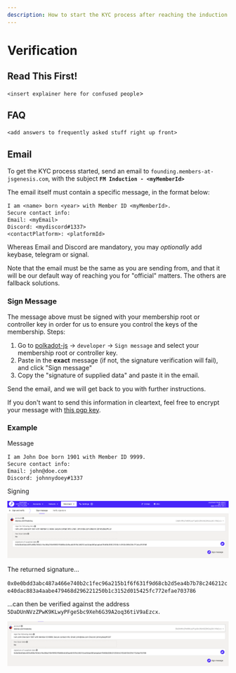 ```yaml
---
description: How to start the KYC process after reaching the induction threshold.
---
```


# Verification

## Read This First!

`<insert explainer here for confused people`>

## FAQ

`<add answers to frequently asked stuff right up front>`

## Email

To get the KYC process started, send an email to `founding.members-at-jsgenesis.com`, with the subject **`FM Induction - <myMemberId>`**

The email itself must contain a specific message, in the format below:

```
I am <name> born <year> with Member ID <myMemberId>.
Secure contact info:
Email: <myEmail>
Discord: <mydiscord#1337>
<contactPlatform>: <platformId>
```

Whereas Email and Discord are mandatory, you may _optionally_ add keybase, telegram or signal.&#x20;

Note that the email must be the same as you are sending from, and that it will be our default way of reaching you for "official" matters. The others are fallback solutions.

### Sign Message

The message above must be signed with your membership root or controller key in order for us to ensure you control the keys of the membership. Steps:

1. Go to [polkadot-js](https://polkadot.js.org/apps/#/signing) -> `developer` -> `Sign message` and select your membership root or controller key.
2. Paste in the **exact** message (if not, the signature verification will fail), and click "Sign message"
3. Copy the "signature of supplied data" and paste it in the email.

Send the email, and we will get back to you with further instructions.

If you don't want to send this information in cleartext, feel free to encrypt your message with [this pgp key](https://keys.openpgp.org/search?q=founding.members%40jsgenesis.com).&#x20;

### Example

Message

```
I am John Doe born 1901 with Member ID 9999.
Secure contact info:
Email: john@doe.com
Discord: johnnydoey#1337
```

Signing

![Signed message](<../../.gitbook/assets/Screen Shot 2022-08-22 at 00.53.22.png>)

The returned signature...

`0x0e0bdd3abc487a466e740b2c1fec96a215b1f6f631f9d68cb2d5ea4b7b78c246212ce40dac883a4aabe479468d296221250b1c3152d015425fc772efae703786`

...can then be verified against the address `5DaDUnNVzZPwK9KLwyPFgeSbc9Xeh6G39A2oq36tiV9aEzcx`.

![](<../../.gitbook/assets/Screen Shot 2022-08-22 at 00.52.37.png>)

